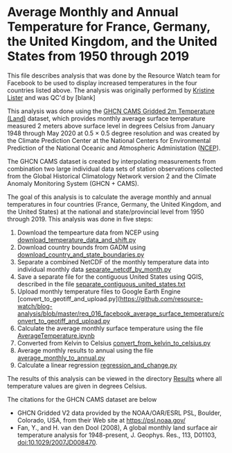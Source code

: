 # Average Monthly and Annual Temperature for France, Germany, the United Kingdom, and the United States from 1950 through 2019
This file describes analysis that was done by the Resource Watch team for Facebook to be used to display increased temperatures in the four countries listed above. The analysis was originally performed by [Kristine Lister](https://www.wri.org/profile/kristine-lister) and was QC'd by [blank]

This analysis was done using the [GHCN CAMS Gridded 2m Temperature (Land)](https://psl.noaa.gov/data/gridded/data.ghcncams.html) dataset, 
which provides monthly average surface temperature measured 2 meters above surface level in degrees Celsius from January 1948 through May 2020 at 0.5 × 0.5 degree 
resolution and was created by the Climate Prediction Center at the National Centers for Environmental Prediction of the National Oceanic and Atmospheric Administation ([NCEP](https://www.ncep.noaa.gov/)).

The GHCN CAMS dataset is created by interpolating measurements from combination two large individual data sets of station observations collected from the 
Global Historical Climatology Network version 2 and the Climate Anomaly Monitoring System (GHCN + CAMS).

The goal of this analysis is to calculate the average monthly and annual temperatures in four countries (France, Germany, the United Kingdom, and the United States)
at the national and state/provincial level from 1950 through 2019. This analysis was done in five steps:
1. Download the tempearture data from NCEP using [download_temperature_data_and_shift.py](https://github.com/resource-watch/blog-analysis/blob/master/req_016_facebook_average_surface_temperature/download_temperature_data_and_shift.py)
2. Download country bounds from GADM using [download_country_and_state_boundaries.py](https://github.com/resource-watch/blog-analysis/blob/master/req_016_facebook_average_surface_temperature/download_country_and_state_boundaries.py)
3. Separate a combined NetCDF of the monthly temperature data into individual monthly data [separate_netcdf_by_month.py](https://github.com/resource-watch/blog-analysis/blob/master/req_016_facebook_average_surface_temperature/separate_netcdf_by_month.py)
4. Save a separate file for the contiguous United States using QGIS, described in the file [separate_contiguous_united_states.txt](https://github.com/resource-watch/blog-analysis/blob/master/req_016_facebook_average_surface_temperature/separate_contiguous_united_states.txt)
5. Upload monthly temperature files to Google Earth Engine [convert_to_geotiff_and_upload.py](https://github.com/resource-watch/blog-analysis/blob/master/req_016_facebook_average_surface_temperature/convert_to_geotiff_and_upload.py
6. Calculate the average monthly surface temperature using the file [AverageTemperature.ipynb](https://github.com/resource-watch/blog-analysis/blob/master/req_016_facebook_average_surface_temperature/AverageTemperature.ipynb)
7. Converted from Kelvin to Celsius [convert_from_kelvin_to_celsius.py](https://github.com/resource-watch/blog-analysis/blob/master/req_016_facebook_average_surface_temperature/convert_from_kelvin_to_celsius.py)
8. Average monthly results to annual using the file [average_monthly_to_annual.py](https://github.com/resource-watch/blog-analysis/blob/master/req_016_facebook_average_surface_temperature/average_monthly_to_annual.py)
9. Calculate a linear regression [regression_and_change.py](https://github.com/resource-watch/blog-analysis/blob/master/req_016_facebook_average_surface_temperature/regression_and_change.py)

The results of this analysis can be viewed in the directory [Results](https://github.com/resource-watch/blog-analysis/tree/master/req_016_facebook_average_surface_temperature/Results) where all temperature values are given in degrees Celsius.

The citations for the GHCN CAMS dataset are below
- GHCN Gridded V2 data provided by the NOAA/OAR/ESRL PSL, Boulder, Colorado, USA, from their Web site at https://psl.noaa.gov/ 
- Fan, Y., and H. van den Dool (2008), A global monthly land surface air temperature analysis for 1948-present, J. Geophys. Res., 113, D01103, [doi:10.1029/2007JD008470](doi:10.1029/2007JD008470).
